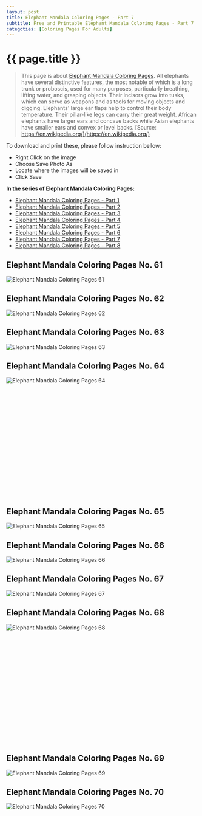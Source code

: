 ```yaml
---
layout: post
title: Elephant Mandala Coloring Pages - Part 7
subtitle: Free and Printable Elephant Mandala Coloring Pages - Part 7
categoties: [Coloring Pages For Adults]
---
```

{{ page.title }}
================
> This page is about [Elephant Mandala Coloring Pages](https://freecoloringpages.github.io/). All elephants have several distinctive features, the most notable of which is a long trunk or proboscis, used for many purposes, particularly breathing, lifting water, and grasping objects. Their incisors grow into tusks, which can serve as weapons and as tools for moving objects and digging. Elephants' large ear flaps help to control their body temperature. Their pillar-like legs can carry their great weight. African elephants have larger ears and concave backs while Asian elephants have smaller ears and convex or level backs. [Source: https://en.wikipedia.org/](https://en.wikipedia.org/)

To download and print these, please follow instruction bellow:
* Right Click on the image 
* Choose Save Photo As 
* Locate where the images will be saved in 
* Click Save

**In the series of Elephant Mandala Coloring Pages:**

* [Elephant Mandala Coloring Pages - Part 1](https://freecoloringpages.github.io/2017/11/28/Elephant-Mandala-Coloring-Pages-part-1.html)
* [Elephant Mandala Coloring Pages - Part 2](https://freecoloringpages.github.io/2017/11/28/Elephant-Mandala-Coloring-Pages-part-2.html)
* [Elephant Mandala Coloring Pages - Part 3](https://freecoloringpages.github.io/2017/11/28/Elephant-Mandala-Coloring-Pages-part-3.html)
* [Elephant Mandala Coloring Pages - Part 4](https://freecoloringpages.github.io/2017/11/28/Elephant-Mandala-Coloring-Pages-part-4.html)
* [Elephant Mandala Coloring Pages - Part 5](https://freecoloringpages.github.io/2017/11/28/Elephant-Mandala-Coloring-Pages-part-5.html)
* [Elephant Mandala Coloring Pages - Part 6](https://freecoloringpages.github.io/2017/11/28/Elephant-Mandala-Coloring-Pages-part-6.html)
* [Elephant Mandala Coloring Pages - Part 7](https://freecoloringpages.github.io/2017/11/28/Elephant-Mandala-Coloring-Pages-part-7.html)
* [Elephant Mandala Coloring Pages - Part 8](https://freecoloringpages.github.io/2017/11/28/Elephant-Mandala-Coloring-Pages-part-8.html)

## Elephant Mandala Coloring Pages No. 61
![Elephant Mandala Coloring Pages 61](https://freecoloringpages.github.io/img1/Elephant-Mandala-Coloring-Pages%20(61).jpg "Elephant Mandala Coloring Pages 61")

## Elephant Mandala Coloring Pages No. 62
![Elephant Mandala Coloring Pages 62](https://freecoloringpages.github.io/img1/Elephant-Mandala-Coloring-Pages%20(62).jpg "Elephant Mandala Coloring Pages 62")

## Elephant Mandala Coloring Pages No. 63
![Elephant Mandala Coloring Pages 63](https://freecoloringpages.github.io/img1/Elephant-Mandala-Coloring-Pages%20(63).jpg "Elephant Mandala Coloring Pages 63")

## Elephant Mandala Coloring Pages No. 64
![Elephant Mandala Coloring Pages 64](https://freecoloringpages.github.io/img1/Elephant-Mandala-Coloring-Pages%20(64).jpg "Elephant Mandala Coloring Pages 64")

<script async src="//pagead2.googlesyndication.com/pagead/js/adsbygoogle.js"></script><!-- Texxtonly --><ins class="adsbygoogle" style="display:inline-block;width:336px;height:280px" data-ad-client="ca-pub-6753140515841889" data-ad-slot="3207852233"></ins><script>(adsbygoogle = window.adsbygoogle || []).push({}); </script>

## Elephant Mandala Coloring Pages No. 65
![Elephant Mandala Coloring Pages 65](https://freecoloringpages.github.io/img1/Elephant-Mandala-Coloring-Pages%20(65).jpg "Elephant Mandala Coloring Pages 65")

## Elephant Mandala Coloring Pages No. 66
![Elephant Mandala Coloring Pages 66](https://freecoloringpages.github.io/img1/Elephant-Mandala-Coloring-Pages%20(66).jpg "Elephant Mandala Coloring Pages 66")

## Elephant Mandala Coloring Pages No. 67
![Elephant Mandala Coloring Pages 67](https://freecoloringpages.github.io/img1/Elephant-Mandala-Coloring-Pages%20(67).jpg "Elephant Mandala Coloring Pages 67")

## Elephant Mandala Coloring Pages No. 68
![Elephant Mandala Coloring Pages 68](https://freecoloringpages.github.io/img1/Elephant-Mandala-Coloring-Pages%20(68).jpg "Elephant Mandala Coloring Pages 68")

<script async src="//pagead2.googlesyndication.com/pagead/js/adsbygoogle.js"></script><!-- Texxtonly --><ins class="adsbygoogle" style="display:inline-block;width:336px;height:280px" data-ad-client="ca-pub-6753140515841889" data-ad-slot="3207852233"></ins><script>(adsbygoogle = window.adsbygoogle || []).push({}); </script>

## Elephant Mandala Coloring Pages No. 69
![Elephant Mandala Coloring Pages 69](https://freecoloringpages.github.io/img1/Elephant-Mandala-Coloring-Pages%20(69).jpg "Elephant Mandala Coloring Pages 69")

## Elephant Mandala Coloring Pages No. 70
![Elephant Mandala Coloring Pages 70](https://freecoloringpages.github.io/img1/Elephant-Mandala-Coloring-Pages%20(70).jpg "Elephant Mandala Coloring Pages 70")

